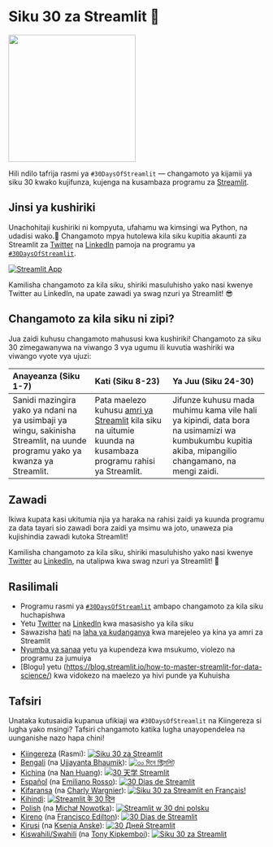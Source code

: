 # Siku 30 za Streamlit 🎈

<img src='3AF34648-C61D-47CE-9E56-C496C5A7C240.jpeg' height=250>

Hili ndilo tafrija rasmi ya `#30DaysOfStreamlit` — changamoto ya kijamii ya siku 30 kwako kujifunza, kujenga na kusambaza programu za [Streamlit](https://streamlit.io).

## Jinsi ya kushiriki

Unachohitaji kushiriki ni kompyuta, ufahamu wa kimsingi wa Python, na udadisi wako.🧠 Changamoto mpya hutolewa kila siku kupitia akaunti za Streamlit za [Twitter](https://twitter.com/streamlit) na [LinkedIn](https://www.linkedin.com/company/streamlit/posts/?feedView=all) pamoja na programu ya [`#30DaysOfStreamlit`](https://share.streamlit.io/streamlit/30days/).

[![Streamlit App](https://static.streamlit.io/badges/streamlit_badge_black_white.svg)](https://share.streamlit.io/streamlit/30days/)

Kamilisha changamoto za kila siku, shiriki masuluhisho yako nasi kwenye Twitter au LinkedIn, na upate zawadi ya swag nzuri ya Streamlit! 😎

## Changamoto za kila siku ni zipi?

Jua zaidi kuhusu changamoto mahususi kwa kushiriki! Changamoto za siku 30 zimegawanywa na viwango 3 vya ugumu ili kuvutia washiriki wa viwango vyote vya ujuzi:

| Anayeanza (Siku 1-7) | Kati (Siku 8-23) | Ya Juu (Siku 24-30) |
| :---        |    :----   |          :--- |
| Sanidi mazingira yako ya ndani na ya usimbaji ya wingu, sakinisha Streamlit, na uunde programu yako ya kwanza ya Streamlit.| Pata maelezo kuhusu [amri ya Streamlit](https://docs.streamlit.io/library/api-reference) kila siku na uitumie kuunda na kusambaza programu rahisi ya Streamlit. | Jifunze kuhusu mada muhimu kama vile hali ya kipindi, data bora na usimamizi wa kumbukumbu kupitia akiba, mipangilio changamano, na mengi zaidi.

## Zawadi

Ikiwa kupata kasi ukitumia njia ya haraka na rahisi zaidi ya kuunda programu za data tayari sio zawadi bora zaidi ya msimu wa joto, unaweza pia kujishindia zawadi kutoka Streamlit!

Kamilisha changamoto za kila siku, shiriki masuluhisho yako nasi kwenye [Twitter](https://twitter.com/streamlit) au [LinkedIn](https://www.linkedin.com/company/streamlit/posts/?feedView=all ), na utalipwa kwa swag nzuri ya Streamlit! 🎁

## Rasilimali

- Programu rasmi ya [`#30DaysOfStreamlit`](https://share.streamlit.io/streamlit/30days/) ambapo changamoto za kila siku huchapishwa
- Yetu [Twitter](https://twitter.com/streamlit ) na [LinkedIn](https://www.linkedin.com/company/streamlit/posts/?feedView=all) kwa masasisho ya kila siku
- Sawazisha [hati](https://docs.streamlit.io/) na [laha ya kudanganya](https://docs.streamlit.io/library/cheatsheet) kwa marejeleo ya kina ya amri za Streamlit
- [Nyumba ya sanaa](https://streamlit.io/gallery) yetu ya kupendeza kwa msukumo, violezo na programu za jumuiya
- [Blogu] yetu (<https://blog.streamlit.io/how-to-master-streamlit-for-data-science/>) kwa vidokezo na maelezo ya hivi punde ya Kuhuisha

## Tafsiri

Unataka kutusaidia kupanua ufikiaji wa `#30DaysOfStreamlit` na Kiingereza si lugha yako msingi? Tafsiri changamoto katika lugha unayopendelea na uunganishe nazo hapa chini!

- [Kiingereza](https://github.com/streamlit/30days) (Rasmi): [![Siku 30 za Streamlit](https://static.streamlit.io/badges/streamlit_badge_black_white.svg)](https://30days.streamlit.app)
- [Bengali](https://github.com/jojo96/30days-Bengali) (na [Ujjayanta Bhaumik](https://github.com/jojo96)): [![৩০ দিনে স্ট্রিমলিট্](https://static.streamlit.io/badges/streamlit_badge_black_white.svg)](https://30days-in-bengali.streamlit.app/)
- [Kichina](https://github.com/TeddyHuang-00/30days-Chines) (na [Nan Huang](https://github.com/TeddyHuang-00)): [![30 天学 Streamlit](https://static.streamlit.io/badges/streamlit_badge_black_white.svg)](https://30days-chinese.streamlit.app)
- [Español](https://github.com/streamlit/30days-spanish/) (na [Emiliano Rosso](https://github.com/arraydude)): [![30 Dias de Streamlit](https://static.streamlit.io/badges/streamlit_badge_black_white.svg)](https://30days-in-spanish.streamlit.app/)
- [Kifaransa](https://github.com/streamlit/30days-French) (na [Charly Wargnier](https://github.com/charlyWargnier/)): [![Siku 30 za Streamlit en Français!](https://static.streamlit.io/badges/streamlit_badge_black_white.svg)](https://30days-in-french.streamlit.app/)
- [Kihindi](https://github.com/streamlit/30days-Kihindi): [![Streamlit के 30 दिन](https://static.streamlit.io/badges/streamlit_badge_black_white.svg)](https://30days-in-hindi.streamlit.app/)
- [Polish]( https://github.com/streamlit/30days-polish) (na [Michał Nowotka](https://github.com/sfc-gh-mnowotka)): [![Streamlit w 30 dni polsku](https://static.streamlit.io/badges/streamlit_badge_black_white.svg)](https://w30dni.streamlit.app/)
- [Kireno](https://github.com/franciscoed/30days) (na [Francisco Edilton](<https://github.com/franciscoed>)): [![30 Dias de Streamlit](https://static.streamlit.io/badges/streamlit_badge_black_white.svg)](https://30dias.streamlit.app/ )
- [Kirusi](https://github.com/kseniaanske/30days) (na [Ksenia Anske](https://github.com/kseniaanske)): [![30 Дней Streamlit](https://static.streamlit.io/badges/streamlit_badge_black_white.svg)](https://30days-in-russian.streamlit.app/)
- [Kiswahili/Swahili](https://github.com/tonykipkemboi/30days-Swahili) (na [Tony Kipkemboi](https://github.com/tonykipkemboi)): [![Siku 30 za Streamlit](https://static.streamlit.io/badges/streamlit_badge_black_white.svg)](https://30days-in-swahili.streamlit.app/)
